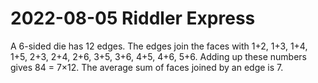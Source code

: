 2022-08-05 Riddler Express
==========================
A 6-sided die has 12 edges.  The edges join the faces with 1+2, 1+3, 1+4,
1+5, 2+3, 2+4, 2+6, 3+5, 3+6, 4+5, 4+6, 5+6.  Adding up these numbers
gives 84 = 7×12.  The average sum of faces joined by an edge is 7.
